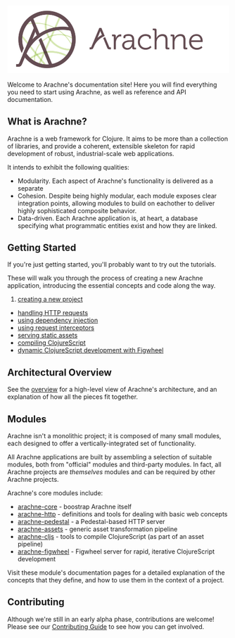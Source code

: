 [![arachne logo](img/logo-horizontal.svg)](http://arachne-framework.org)

Welcome to Arachne's documentation site! Here you will find everything you need to start using Arachne, as well as reference and API documentation.

<h2>What is Arachne?</h2>

Arachne is a web framework for Clojure. It aims to be more than a collection of libraries, and provide a coherent, extensible skeleton for rapid development of robust, industrial-scale web applications.

It intends to exhibit the following qualities:

- Modularity. Each aspect of Arachne's functionality is delivered as a separate
- Cohesion. Despite being highly modular, each module exposes clear integration points, allowing modules to build on eachother to deliver highly sophisticated composite behavior.
- Data-driven. Each Arachne application is, at heart, a database specifying what programmatic entities exist and how they are linked.

<h2>Getting Started</h2>

If you're just getting started, you'll probably want to try out the tutorials.

These will walk you through the process of creating a new Arachne application, introducing the essential concepts and code along the way.

1. [creating a new project](tutorials/creating-a-project.md)
- [handling HTTP requests](tutorials/http-requests.md)
- [using dependency injection](tutorials/dependency-injection.md)
- [using request interceptors](tutorials/interceptors.md)
- [serving static assets](tutorials/serving-assets.md)
- [compiling ClojureScript](tutorials/cljs.md)
- [dynamic ClojureScript development with Figwheel](tutorials/figwheel.md)

<h2>Architectural Overview</h2>

See the [overview](architecture.md) for a high-level view of Arachne's architecture, and an explanation of how all the pieces fit together.

<h2>Modules</h2>

Arachne isn't a monolithic project; it is composed of many small modules, each designed to offer a vertically-integrated set of functionality.

All Arachne applications are built by assembling a selection of suitable modules, both from "official" modules and third-party modules. In fact, all Arachne projects are _themselves_ modules and can be required by other Arachne projects.

Arachne's core modules include:

- [arachne-core](modules/arachne-core.md) - boostrap Arachne itself
- [arachne-http](modules/arachne-http.md) - definitions and tools for dealing with basic web concepts
- [arachne-pedestal](modules/arachne-pedestal.md) - a Pedestal-based HTTP server
- [arachne-assets](modules/arachne-assets.md) - generic asset transformation pipeline
- [arachne-cljs](modules/arachne-cljs.md) - tools to compile ClojureScript (as part of an asset pipeline)
- [arachne-figwheel](modules/arachne-figwheel.md) - Figwheel server for rapid, iterative ClojureScript development

Visit these module's documentation pages for a detailed explanation of the concepts that they define, and how to use them in the context of a project.

<h2>Contributing</h2>

Although we're still in an early alpha phase, contributions are welcome! Please see our [Contributing Guide](contributing.md) to see how you can get involved.
